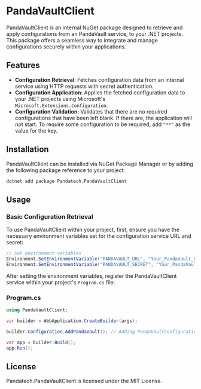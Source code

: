 # PandaVaultClient

PandaVaultClient is an internal NuGet package designed to retrieve and apply configurations from an PandaVault service,
to your .NET projects. This package offers a seamless way to integrate and manage configurations securely within your
applications.

## Features

- **Configuration Retrieval**: Fetches configuration data from an internal service using HTTP requests with secret
  authentication.
- **Configuration Application**: Applies the fetched configuration data to your .NET projects using
  Microsoft's `Microsoft.Extensions.Configuration`.
- **Configuration Validation**: Validates that there are no required configurations that have been left blank. If there
  are, the application will not start. To require some configuration to be required, add `"**"` as the value for the
  key.

## Installation

PandaVaultClient can be installed via NuGet Package Manager or by adding the following package reference to your
project:

```bash
dotnet add package Pandatech.PandaVaultClient
```

## Usage

### Basic Configuration Retrieval

To use PandaVaultClient within your project, first, ensure you have the necessary environment variables set for the
configuration service URL and secret:

```csharp
// Set environment variables
Environment.SetEnvironmentVariable("PANDAVAULT_URL", "Your_PandaVault_URL");
Environment.SetEnvironmentVariable("PANDAVAULT_SECRET", "Your_PandaVault_Secret");
```

After setting the environment variables, register the PandaVaultClient service within your project's `Program.cs` file:

### Program.cs

```csharp
using PandaVaultClient;

var builder = WebApplication.CreateBuilder(args);

builder.Configuration.AddPandaVault(); // Adding PandaVaultConfigurationSource

var app = builder.Build();
app.Run();
```

## License

Pandatech.PandaVaultClient is licensed under the MIT License.